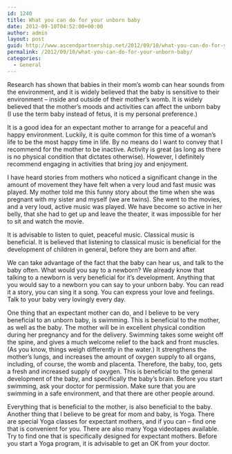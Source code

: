 ```yaml
---
id: 1240
title: What you can do for your unborn baby
date: 2012-09-10T04:52:00+00:00
author: admin
layout: post
guid: http://www.ascendpartnership.net/2012/09/10/what-you-can-do-for-your-unborn-baby/
permalink: /2012/09/10/what-you-can-do-for-your-unborn-baby/
categories:
  - General
---
```

Research has shown that babies in their mom&#8217;s womb can hear sounds from the environment, and it is widely believed that the baby is sensitive to their environment &#8211; inside and outside of their mother&#8217;s womb. It is widely believed that the mother&#8217;s moods and activities can affect the unborn baby (I use the term baby instead of fetus, it is my personal preference.)

It is a good idea for an expectant mother to arrange for a peaceful and happy environment. Luckily, it is quite common for this time of a woman&#8217;s life to be the most happy time in life. By no means do I want to convey that I recommend for the mother to be inactive. Activity is great (as long as there is no physical condition that dictates otherwise). However, I definitely recommend engaging in activities that bring joy and enjoyment.

I have heard stories from mothers who noticed a significant change in the amount of movement they have felt when a very loud and fast music was played. My mother told me this funny story about the time when she was pregnant with my sister and myself (we are twins). She went to the movies, and a very loud, active music was played. We have become so active in her belly, that she had to get up and leave the theater, it was impossible for her to sit and watch the movie.

It is advisable to listen to quiet, peaceful music. Classical music is beneficial. It is believed that listening to classical music is beneficial for the development of children in general, before they are born and after.

We can take advantage of the fact that the baby can hear us, and talk to the baby often. What would you say to a newborn? We already know that talking to a newborn is very beneficial for it&#8217;s development. Anything that you would say to a newborn you can say to your unborn baby. You can read it a story, you can sing it a song. You can express your love and feelings. Talk to your baby very lovingly every day.

One thing that an expectant mother can do, and I believe to be very beneficial to an unborn baby, is swimming. This is beneficial to the mother, as well as the baby. The mother will be in excellent physical condition during her pregnancy and for the delivery. Swimming takes some weight off the spine, and gives a much welcome relief to the back and front muscles. (As you know, things weigh differently in the water.) It strengthens the mother&#8217;s lungs, and increases the amount of oxygen supply to all organs, including, of course, the womb and placenta. Therefore, the baby, too, gets a fresh and increased supply of oxygen. This is beneficial to the general development of the baby, and specifically the baby&#8217;s brain. Before you start swimming, ask your doctor for permission. Make sure that you are swimming in a safe environment, and that there are other people around.

Everything that is beneficial to the mother, is also beneficial to the baby. Another thing that I believe to be great for mom and baby, is Yoga. There are special Yoga classes for expectant mothers, and if you can &#8211; find one that is convenient for you. There are also many Yoga videotapes available. Try to find one that is specifically designed for expectant mothers. Before you start a Yoga program, it is advisable to get an OK from your doctor.